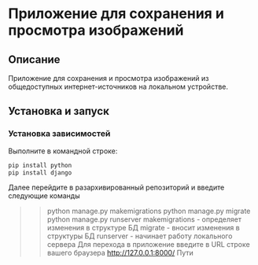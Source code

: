 # Приложение для сохранения и просмотра изображений

## Описание
Приложение для сохранения и просмотра изображений из общедоступных интернет-источников на локальном устройстве.

## Установка и запуск

### Установка зависимостей
Выполните в командной строке:
```bash
pip install python
pip install django
```
Далее перейдите в разархивированный репозиторий и введите следующие команды
>> python manage.py makemigrations
>> python manage.py migrate
>> python manage.py runserver
makemigrations - определяет изменения в структуре БД
migrate - вносит изменения в структуры БД
runserver - начинает работу локального сервера
Для перехода в приложение введите в URL строке вашего браузера http://127.0.0.1:8000/
Пути
>> 
